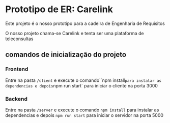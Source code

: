 # Prototipo de ER: Carelink
 Este projeto é o nosso prototipo para a cadeira de Engenharia de Requisitos

 O nosso projeto chama-se Carelink e tenta ser uma plataforma de teleconsultas

## comandos de inicialização do projeto
### Frontend
Entre na pasta `/client` e execute o comando``npm install` para instalar as dependencias e depois `npm run start` para iniciar o cliente na porta 3000

### Backend
Entre na pasta `/server` e execute o comando `npm install` para instalar as dependencias e depois `npm run start` para iniciar o servidor na porta 5000